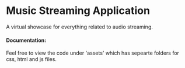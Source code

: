 # Music Streaming Application

A virtual showcase for everything related to audio streaming. 

#### Documentation:
Feel free to view the code under 'assets' which has sepearte folders for css, html and js files.
